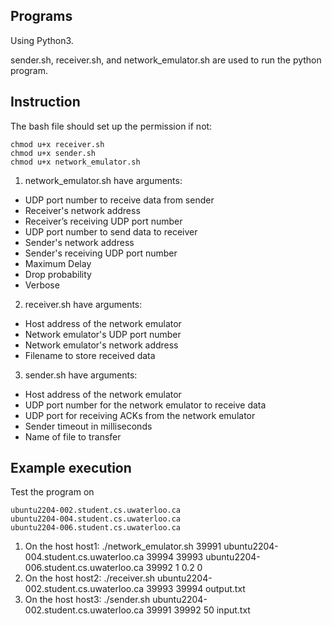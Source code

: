 ## Programs

Using Python3. 

sender.sh, receiver.sh, and network_emulator.sh are used to run the python program. 

## Instruction

The bash file should set up the permission if not:
```
chmod u+x receiver.sh
chmod u+x sender.sh
chmod u+x network_emulator.sh
```

1. network_emulator.sh have arguments:
* UDP port number to receive data from sender
* Receiver's network address
* Receiver’s receiving UDP port number
* UDP port number to send data to receiver
* Sender's network address
* Sender's receiving UDP port number
* Maximum Delay
* Drop probability
* Verbose

2. receiver.sh have arguments:
* Host address of the network emulator
* Network emulator's UDP port number
* Network emulator's network address
* Filename to store received data

3. sender.sh have arguments:
* Host address of the network emulator
* UDP port number for the network emulator to receive data
* UDP port for receiving ACKs from the network emulator
* Sender timeout in milliseconds
* Name of file to transfer

## Example execution
Test the program on 
```
ubuntu2204-002.student.cs.uwaterloo.ca
ubuntu2204-004.student.cs.uwaterloo.ca
ubuntu2204-006.student.cs.uwaterloo.ca
```
1. On the host host1: ./network_emulator.sh 39991 ubuntu2204-004.student.cs.uwaterloo.ca 39994 39993 ubuntu2204-006.student.cs.uwaterloo.ca 39992 1 0.2 0
2. On the host host2: ./receiver.sh  ubuntu2204-002.student.cs.uwaterloo.ca 39993 39994 output.txt
3. On the host host3: ./sender.sh ubuntu2204-002.student.cs.uwaterloo.ca 39991 39992 50 input.txt
